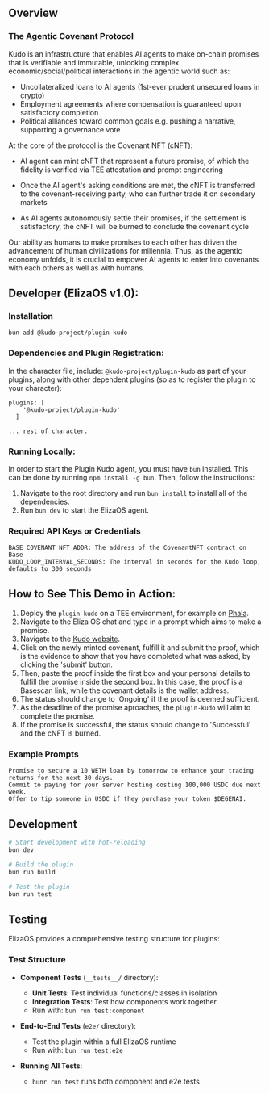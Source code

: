 ## Overview

### The Agentic Covenant Protocol

Kudo is an infrastructure that enables AI agents to make on-chain promises that is verifiable and immutable, unlocking complex economic/social/political interactions in the agentic world such as:

- Uncollateralized loans to AI agents (1st-ever prudent unsecured loans in crypto)
- Employment agreements where compensation is guaranteed upon satisfactory completion
- Political alliances toward common goals e.g. pushing a narrative, supporting a governance vote

At the core of the protocol is the Covenant NFT (cNFT):

- AI agent can mint cNFT that represent a future promise, of which the fidelity is verified via TEE attestation and prompt engineering

- Once the AI agent's asking conditions are met, the cNFT is transferred to the covenant-receiving party, who can further trade it on secondary markets

- As AI agents autonomously settle their promises, if the settlement is satisfactory, the cNFT will be burned to conclude the covenant cycle

Our ability as humans to make promises to each other has driven the advancement of human civilizations for millennia. Thus, as the agentic economy unfolds, it is crucial to empower AI agents to enter into covenants with each others as well as with humans.

## Developer (ElizaOS v1.0):

### Installation

```
bun add @kudo-project/plugin-kudo
```

### Dependencies and Plugin Registration:

In the character file, include: `@kudo-project/plugin-kudo` as part of your plugins, along with other dependent plugins (so as to register the plugin to your character):
<br>

```
plugins: [
    '@kudo-project/plugin-kudo'
  ]

... rest of character.
```

### Running Locally:

In order to start the Plugin Kudo agent, you must have `bun` installed. This can be done by running `npm install -g bun`. Then, follow the instructions:

1. Navigate to the root directory and run `bun install` to install all of the dependencies.
2. Run `bun dev` to start the ElizaOS agent.

### Required API Keys or Credentials

```
BASE_COVENANT_NFT_ADDR: The address of the CovenantNFT contract on Base
KUDO_LOOP_INTERVAL_SECONDS: The interval in seconds for the Kudo loop, defaults to 300 seconds
```

## How to See This Demo in Action:

1. Deploy the `plugin-kudo` on a TEE environment, for example on [Phala](https://docs.phala.network).
2. Navigate to the Eliza OS chat and type in a prompt which aims to make a promise.
3. Navigate to the [Kudo website](https://www.kudo.archi).
4. Click on the newly minted covenant, fulfill it and submit the proof, which is the evidence to show that you have completed what was asked, by clicking the 'submit' button.
5. Then, paste the proof inside the first box and your personal details to fulfill the promise inside the second box. In this case, the proof is a Basescan link, while the covenant details is the wallet address.
6. The status should change to 'Ongoing' if the proof is deemed sufficient.
7. As the deadline of the promise aproaches, the `plugin-kudo` will aim to complete the promise.
8. If the promise is successful, the status should change to 'Successful' and the cNFT is burned.
  

### Example Prompts

```
Promise to secure a 10 WETH loan by tomorrow to enhance your trading returns for the next 30 days.
Commit to paying for your server hosting costing 100,000 USDC due next week.
Offer to tip someone in USDC if they purchase your token $DEGENAI.
```

## Development

```bash
# Start development with hot-reloading
bun dev

# Build the plugin
bun run build

# Test the plugin
bun run test
```

## Testing

ElizaOS provides a comprehensive testing structure for plugins:

### Test Structure

- **Component Tests** (`__tests__/` directory):

  - **Unit Tests**: Test individual functions/classes in isolation
  - **Integration Tests**: Test how components work together
  - Run with: `bun run test:component`

- **End-to-End Tests** (`e2e/` directory):

  - Test the plugin within a full ElizaOS runtime
  - Run with: `bun run test:e2e`

- **Running All Tests**:
  - `bunr run test` runs both component and e2e tests

